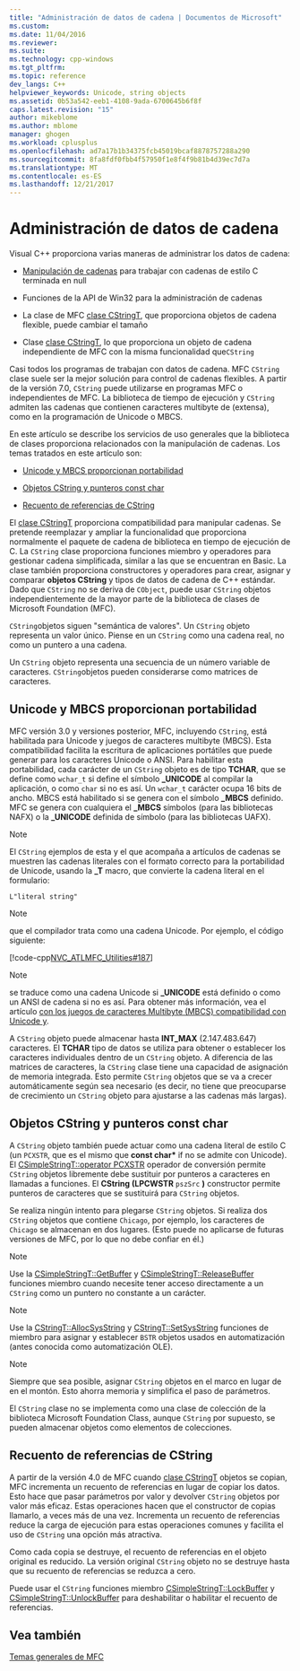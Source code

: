 ```yaml
---
title: "Administración de datos de cadena | Documentos de Microsoft"
ms.custom: 
ms.date: 11/04/2016
ms.reviewer: 
ms.suite: 
ms.technology: cpp-windows
ms.tgt_pltfrm: 
ms.topic: reference
dev_langs: C++
helpviewer_keywords: Unicode, string objects
ms.assetid: 0b53a542-eeb1-4108-9ada-6700645b6f8f
caps.latest.revision: "15"
author: mikeblome
ms.author: mblome
manager: ghogen
ms.workload: cplusplus
ms.openlocfilehash: ad7a17b1b34375fcb45019bcaf8878757288a290
ms.sourcegitcommit: 8fa8fdf0fbb4f57950f1e8f4f9b81b4d39ec7d7a
ms.translationtype: MT
ms.contentlocale: es-ES
ms.lasthandoff: 12/21/2017
---
```

# <a name="string-data-management"></a>Administración de datos de cadena
Visual C++ proporciona varias maneras de administrar los datos de cadena:  
  
-   [Manipulación de cadenas](../c-runtime-library/string-manipulation-crt.md) para trabajar con cadenas de estilo C terminada en null  
  
-   Funciones de la API de Win32 para la administración de cadenas  
  
-   La clase de MFC [clase CStringT](../atl-mfc-shared/reference/cstringt-class.md), que proporciona objetos de cadena flexible, puede cambiar el tamaño  
  
-   Clase [clase CStringT](../atl-mfc-shared/reference/cstringt-class.md), lo que proporciona un objeto de cadena independiente de MFC con la misma funcionalidad que`CString`  
  
 Casi todos los programas de trabajan con datos de cadena. MFC `CString` clase suele ser la mejor solución para control de cadenas flexibles. A partir de la versión 7.0, `CString` puede utilizarse en programas MFC o independientes de MFC. La biblioteca de tiempo de ejecución y `CString` admiten las cadenas que contienen caracteres multibyte de (extensa), como en la programación de Unicode o MBCS.  
  
 En este artículo se describe los servicios de uso generales que la biblioteca de clases proporciona relacionados con la manipulación de cadenas. Los temas tratados en este artículo son:  
  
-   [Unicode y MBCS proporcionan portabilidad](#_core_unicode_and_mbcs_provide_portability)  
  
-   [Objetos CString y punteros const char](#_core_cstrings_and_const_char_pointers)  
  
-   [Recuento de referencias de CString](#_core_cstring_reference_counting)  
  
 El [clase CStringT](../atl-mfc-shared/reference/cstringt-class.md) proporciona compatibilidad para manipular cadenas. Se pretende reemplazar y ampliar la funcionalidad que proporciona normalmente el paquete de cadena de biblioteca en tiempo de ejecución de C. La `CString` clase proporciona funciones miembro y operadores para gestionar cadena simplificada, similar a las que se encuentran en Basic. La clase también proporciona constructores y operadores para crear, asignar y comparar **objetos CString** y tipos de datos de cadena de C++ estándar. Dado que `CString` no se deriva de `CObject`, puede usar `CString` objetos independientemente de la mayor parte de la biblioteca de clases de Microsoft Foundation (MFC).  
  
 `CString`objetos siguen "semántica de valores". Un `CString` objeto representa un valor único. Piense en un `CString` como una cadena real, no como un puntero a una cadena.  
  
 Un `CString` objeto representa una secuencia de un número variable de caracteres. `CString`objetos pueden considerarse como matrices de caracteres.  
  
##  <a name="_core_unicode_and_mbcs_provide_portability"></a>Unicode y MBCS proporcionan portabilidad  
 MFC versión 3.0 y versiones posterior, MFC, incluyendo `CString`, está habilitada para Unicode y juegos de caracteres multibyte (MBCS). Esta compatibilidad facilita la escritura de aplicaciones portátiles que puede generar para los caracteres Unicode o ANSI. Para habilitar esta portabilidad, cada carácter de un `CString` objeto es de tipo **TCHAR**, que se define como `wchar_t` si define el símbolo **_UNICODE** al compilar la aplicación, o como `char` si no es así. Un `wchar_t` carácter ocupa 16 bits de ancho. MBCS está habilitado si se genera con el símbolo **_MBCS** definido. MFC se genera con cualquiera el **_MBCS** símbolos (para las bibliotecas NAFX) o la **_UNICODE** definida de símbolo (para las bibliotecas UAFX).  
  
> [!NOTE]
>  El `CString` ejemplos de esta y el que acompaña a artículos de cadenas se muestren las cadenas literales con el formato correcto para la portabilidad de Unicode, usando la **_T** macro, que convierte la cadena literal en el formulario:  
  
 `L"literal string"`  
  
> [!NOTE]
>  que el compilador trata como una cadena Unicode. Por ejemplo, el código siguiente:  
  
 [!code-cpp[NVC_ATLMFC_Utilities#187](../atl-mfc-shared/codesnippet/cpp/string-data-management_1.cpp)]  
  
> [!NOTE]
>  se traduce como una cadena Unicode si **_UNICODE** está definido o como un ANSI de cadena si no es así. Para obtener más información, vea el artículo [con los juegos de caracteres Multibyte (MBCS) compatibilidad con Unicode y](../atl-mfc-shared/unicode-and-multibyte-character-set-mbcs-support.md).  
  
 A `CString` objeto puede almacenar hasta **INT_MAX** (2.147.483.647) caracteres. El **TCHAR** tipo de datos se utiliza para obtener o establecer los caracteres individuales dentro de un `CString` objeto. A diferencia de las matrices de caracteres, la `CString` clase tiene una capacidad de asignación de memoria integrada. Esto permite `CString` objetos que se va a crecer automáticamente según sea necesario (es decir, no tiene que preocuparse de crecimiento un `CString` objeto para ajustarse a las cadenas más largas).  
  
##  <a name="_core_cstrings_and_const_char_pointers"></a>Objetos CString y punteros const char  
 A `CString` objeto también puede actuar como una cadena literal de estilo C (un `PCXSTR`, que es el mismo que **const char\***  if no se admite con Unicode). El [CSimpleStringT::operator PCXSTR](../atl-mfc-shared/reference/csimplestringt-class.md#operator_pcxstr) operador de conversión permite `CString` objetos libremente debe sustituir por punteros a caracteres en llamadas a funciones. El **CString (LPCWSTR** `pszSrc` **)** constructor permite punteros de caracteres que se sustituirá para `CString` objetos.  
  
 Se realiza ningún intento para plegarse `CString` objetos. Si realiza dos `CString` objetos que contiene `Chicago`, por ejemplo, los caracteres de `Chicago` se almacenan en dos lugares. (Esto puede no aplicarse de futuras versiones de MFC, por lo que no debe confiar en él.)  
  
> [!NOTE]
>  Use la [CSimpleStringT::GetBuffer](../atl-mfc-shared/reference/csimplestringt-class.md#getbuffer) y [CSimpleStringT::ReleaseBuffer](../atl-mfc-shared/reference/csimplestringt-class.md#releasebuffer) funciones miembro cuando necesite tener acceso directamente a un `CString` como un puntero no constante a un carácter.  
  
> [!NOTE]
>  Use la [CStringT::AllocSysString](../atl-mfc-shared/reference/cstringt-class.md#allocsysstring) y [CStringT::SetSysString](../atl-mfc-shared/reference/cstringt-class.md#setsysstring) funciones de miembro para asignar y establecer `BSTR` objetos usados en automatización (antes conocida como automatización OLE).  
  
> [!NOTE]
>  Siempre que sea posible, asignar `CString` objetos en el marco en lugar de en el montón. Esto ahorra memoria y simplifica el paso de parámetros.  
  
 El `CString` clase no se implementa como una clase de colección de la biblioteca Microsoft Foundation Class, aunque `CString` por supuesto, se pueden almacenar objetos como elementos de colecciones.  
  
##  <a name="_core_cstring_reference_counting"></a>Recuento de referencias de CString  
 A partir de la versión 4.0 de MFC cuando [clase CStringT](../atl-mfc-shared/reference/cstringt-class.md) objetos se copian, MFC incrementa un recuento de referencias en lugar de copiar los datos. Esto hace que pasar parámetros por valor y devolver `CString` objetos por valor más eficaz. Estas operaciones hacen que el constructor de copias llamarlo, a veces más de una vez. Incrementa un recuento de referencias reduce la carga de ejecución para estas operaciones comunes y facilita el uso de `CString` una opción más atractiva.  
  
 Como cada copia se destruye, el recuento de referencias en el objeto original es reducido. La versión original `CString` objeto no se destruye hasta que su recuento de referencias se reduzca a cero.  
  
 Puede usar el `CString` funciones miembro [CSimpleStringT::LockBuffer](../atl-mfc-shared/reference/csimplestringt-class.md#lockbuffer) y [CSimpleStringT::UnlockBuffer](../atl-mfc-shared/reference/csimplestringt-class.md#unlockbuffer) para deshabilitar o habilitar el recuento de referencias.  
  
## <a name="see-also"></a>Vea también  
 [Temas generales de MFC](../mfc/general-mfc-topics.md)

